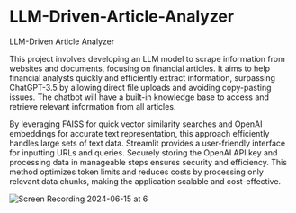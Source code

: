 # LLM-Driven-Article-Analyzer
LLM-Driven Article Analyzer

This project involves developing an LLM model to scrape information from websites and documents, focusing on financial articles. It aims to help financial analysts quickly and efficiently extract information, surpassing ChatGPT-3.5 by allowing direct file uploads and avoiding copy-pasting issues. The chatbot will have a built-in knowledge base to access and retrieve relevant information from all articles.

By leveraging FAISS for quick vector similarity searches and OpenAI embeddings for accurate text representation, this approach efficiently handles large sets of text data. Streamlit provides a user-friendly interface for inputting URLs and queries. Securely storing the OpenAI API key and processing data in manageable steps ensures security and efficiency. This method optimizes token limits and reduces costs by processing only relevant data chunks, making the application scalable and cost-effective.

![Screen Recording 2024-06-15 at 6](https://github.com/AdityaManojMenon/LLM-Driven-Article-Analyzer/assets/143031124/111c0ccc-de6e-4aac-9ec3-66a6a424c30f)
